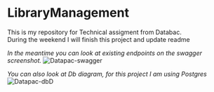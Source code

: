 # LibraryManagement

This is my repository for Technical assigment from Databac.</br>
During the weekend I will finish this project and update readme

<em>In the meantime you can look at existing endpoints on the swagger screenshot.</em>
![Datapac-swagger](https://github.com/f1l1ph/Zadanie-Datapac/assets/50553234/c8a7a274-f3b1-4039-9956-f00a0ada7ec1)

<em>You can also look at Db diagram, for this project I am using Postgres</em>
![Datapac-dbD](https://github.com/f1l1ph/Zadanie-Datapac/assets/50553234/941b34ef-381b-4295-83a6-b771bc16e377)
